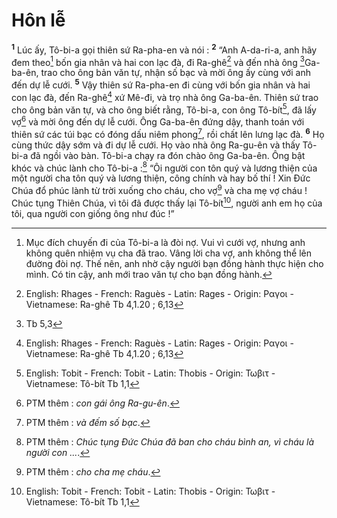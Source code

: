 # Hôn lễ
<sup><b>1</b></sup> Lúc ấy, Tô-bi-a gọi thiên sứ Ra-pha-en và nói : <sup><b>2</b></sup> “Anh A-da-ri-a, anh hãy đem theo[^1-335cd310-c6e5-4ffb-98a2-dcb114da0553] bốn gia nhân và hai con lạc đà, đi Ra-ghê[^13-335cd310-c6e5-4ffb-98a2-dcb114da0553] và đến nhà ông [^1@-335cd310-c6e5-4ffb-98a2-dcb114da0553]Ga-ba-ên, trao cho ông bản văn tự, nhận số bạc và mời ông ấy cùng với anh đến dự lễ cưới. <sup><b>5</b></sup> Vậy thiên sứ Ra-pha-en đi cùng với bốn gia nhân và hai con lạc đà, đến Ra-ghê[^13-335cd310-c6e5-4ffb-98a2-dcb114da0553] xứ Mê-đi, và trọ nhà ông Ga-ba-ên. Thiên sứ trao cho ông bản văn tự, và cho ông biết rằng, Tô-bi-a, con ông Tô-bít[^21-335cd310-c6e5-4ffb-98a2-dcb114da0553], đã lấy vợ[^3-335cd310-c6e5-4ffb-98a2-dcb114da0553] và mời ông đến dự lễ cưới. Ông Ga-ba-ên đứng dậy, thanh toán với thiên sứ các túi bạc có đóng dấu niêm phong[^4-335cd310-c6e5-4ffb-98a2-dcb114da0553], rồi chất lên lưng lạc đà. <sup><b>6</b></sup> Họ cùng thức dậy sớm và đi dự lễ cưới. Họ vào nhà ông Ra-gu-ên và thấy Tô-bi-a đã ngồi vào bàn. Tô-bi-a chạy ra đón chào ông Ga-ba-ên. Ông bật khóc và chúc lành cho Tô-bi-a :[^5-335cd310-c6e5-4ffb-98a2-dcb114da0553] “Ôi người con tôn quý và lương thiện của một người cha tôn quý và lương thiện, công chính và hay bố thí ! Xin Đức Chúa đổ phúc lành từ trời xuống cho cháu, cho vợ[^6-335cd310-c6e5-4ffb-98a2-dcb114da0553] và cha mẹ vợ cháu ! Chúc tụng Thiên Chúa, vì tôi đã được thấy lại Tô-bít[^21-335cd310-c6e5-4ffb-98a2-dcb114da0553], người anh em họ của tôi, qua người con giống ông như đúc !”

[^1-335cd310-c6e5-4ffb-98a2-dcb114da0553]: Mục đích chuyến đi của Tô-bi-a là đòi nợ. Vui vì cưới vợ, nhưng anh không quên nhiệm vụ cha đã trao. Vâng lời cha vợ, anh không thể lên đường đòi nợ. Thế nên, anh nhờ cậy người bạn đồng hành thực hiện cho mình. Có tin cậy, anh mới trao văn tự cho bạn đồng hành.
[^3-335cd310-c6e5-4ffb-98a2-dcb114da0553]: PTM thêm : *con gái ông Ra-gu-ên*.
[^4-335cd310-c6e5-4ffb-98a2-dcb114da0553]: PTM thêm : *và đếm số bạc*.
[^5-335cd310-c6e5-4ffb-98a2-dcb114da0553]: PTM thêm : *Chúc tụng Đức Chúa đã ban cho cháu bình an, vì cháu là người con ...*.
[^6-335cd310-c6e5-4ffb-98a2-dcb114da0553]: PTM thêm : *cho cha mẹ cháu*.
[^13-335cd310-c6e5-4ffb-98a2-dcb114da0553]: English: Rhages - French: Raguès - Latin: Rages - Origin: &#929;&#945;&#947;&#959;&#953; - Vietnamese: Ra-ghê Tb 4,1.20 ; 6,13
[^13-335cd310-c6e5-4ffb-98a2-dcb114da0553]: English: Rhages - French: Raguès - Latin: Rages - Origin: &#929;&#945;&#947;&#959;&#953; - Vietnamese: Ra-ghê Tb 4,1.20 ; 6,13
[^21-335cd310-c6e5-4ffb-98a2-dcb114da0553]: English: Tobit - French: Tobit - Latin: Thobis - Origin: &#932;&#969;&#946;&#953;&#964; - Vietnamese: Tô-bít Tb 1,1
[^21-335cd310-c6e5-4ffb-98a2-dcb114da0553]: English: Tobit - French: Tobit - Latin: Thobis - Origin: &#932;&#969;&#946;&#953;&#964; - Vietnamese: Tô-bít Tb 1,1
[^1@-335cd310-c6e5-4ffb-98a2-dcb114da0553]: Tb 5,3